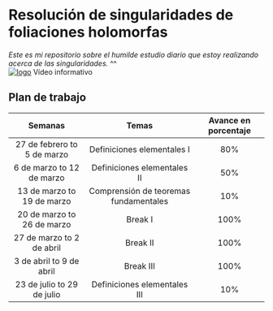 # Resolución de singularidades de foliaciones holomorfas
_Este es mi repositorio sobre el humilde estudio diario que estoy realizando acerca de las singularidades._ ^^<br /> 
[![logo](https://cdn1.iconfinder.com/data/icons/logotypes/32/youtube-128.png)](https://youtu.be/7FaqwZ3L5aM) Vídeo informativo<br /> 
## Plan de trabajo
| Semanas                      |Temas                                |Avance en porcentaje|
| :--------------------------: |:-----------------------------------:|:------------------:|
| 27 de febrero to 5 de marzo  |Definiciones elementales I           |80%                 |
| 6 de marzo to 12 de marzo    |Definiciones elementales II          |50%                 |
| 13 de marzo to 19 de marzo   |Comprensión de teoremas fundamentales|10%                 |
|20 de marzo to 26 de marzo    |Break I                              |100%                |
|27 de marzo to 2 de abril     |Break II                             |100%                |  
|3 de abril to 9 de abril      |Break III                            |100%                |
|23 de julio to 29 de julio    |Definiciones elementales III         |10%                 |
